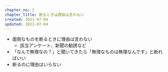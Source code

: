 ```yaml
---
chapter_no: 2
chapter_title: 断るときは理由は言わない
created: 2021-07-04
updated: 2021-07-04
---
```

- 面倒なものを断るときに理由は言わない
  - 該当アンケート、新聞の勧誘など
- 「なんで無理なの？」と聞いてきたら「無理なものは無理なんです」と断ればいい
- 断るのに理由はいらない
